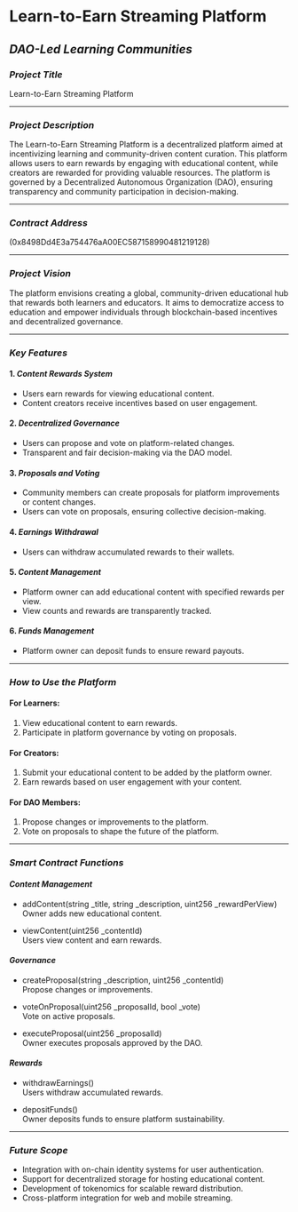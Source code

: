 # Learn-to-Earn Streaming Platform

## *DAO-Led Learning Communities*

### *Project Title*
Learn-to-Earn Streaming Platform

---

### *Project Description*
The Learn-to-Earn Streaming Platform is a decentralized platform aimed at incentivizing learning and community-driven content curation. This platform allows users to earn rewards by engaging with educational content, while creators are rewarded for providing valuable resources. The platform is governed by a Decentralized Autonomous Organization (DAO), ensuring transparency and community participation in decision-making.

---

### *Contract Address*
(0x8498Dd4E3a754476aA00EC587158990481219128)

---

### *Project Vision*
The platform envisions creating a global, community-driven educational hub that rewards both learners and educators. It aims to democratize access to education and empower individuals through blockchain-based incentives and decentralized governance.

---

### *Key Features*

#### 1. *Content Rewards System*
   - Users earn rewards for viewing educational content.
   - Content creators receive incentives based on user engagement.

#### 2. *Decentralized Governance*
   - Users can propose and vote on platform-related changes.
   - Transparent and fair decision-making via the DAO model.

#### 3. *Proposals and Voting*
   - Community members can create proposals for platform improvements or content changes.
   - Users can vote on proposals, ensuring collective decision-making.

#### 4. *Earnings Withdrawal*
   - Users can withdraw accumulated rewards to their wallets.

#### 5. *Content Management*
   - Platform owner can add educational content with specified rewards per view.
   - View counts and rewards are transparently tracked.

#### 6. *Funds Management*
   - Platform owner can deposit funds to ensure reward payouts.

---

### *How to Use the Platform*

#### For Learners:
1. View educational content to earn rewards.
2. Participate in platform governance by voting on proposals.

#### For Creators:
1. Submit your educational content to be added by the platform owner.
2. Earn rewards based on user engagement with your content.

#### For DAO Members:
1. Propose changes or improvements to the platform.
2. Vote on proposals to shape the future of the platform.

---

### *Smart Contract Functions*

#### *Content Management*
- addContent(string _title, string _description, uint256 _rewardPerView)  
  Owner adds new educational content.
  
- viewContent(uint256 _contentId)  
  Users view content and earn rewards.

#### *Governance*
- createProposal(string _description, uint256 _contentId)  
  Propose changes or improvements.

- voteOnProposal(uint256 _proposalId, bool _vote)  
  Vote on active proposals.

- executeProposal(uint256 _proposalId)  
  Owner executes proposals approved by the DAO.

#### *Rewards*
- withdrawEarnings()  
  Users withdraw accumulated rewards.

- depositFunds()  
  Owner deposits funds to ensure platform sustainability.

---

### *Future Scope*
- Integration with on-chain identity systems for user authentication.
- Support for decentralized storage for hosting educational content.
- Development of tokenomics for scalable reward distribution.
- Cross-platform integration for web and mobile streaming.